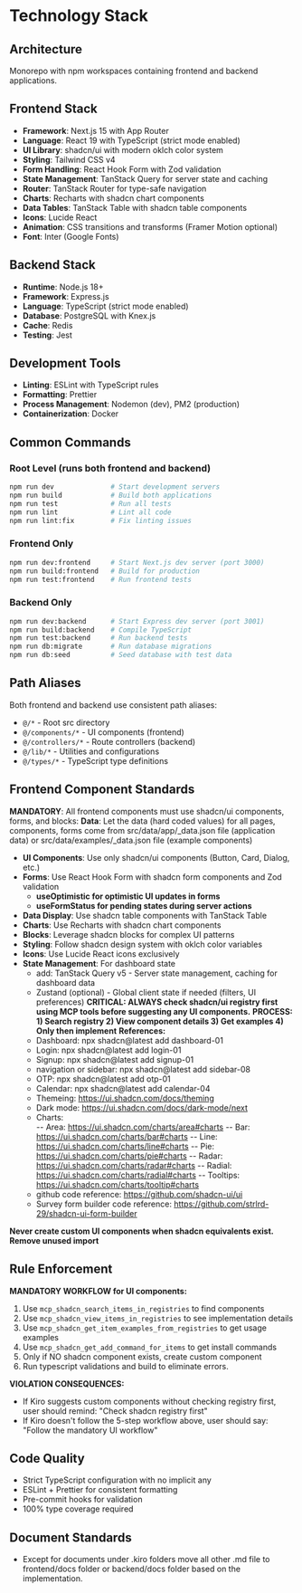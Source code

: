# Technology Stack

## Architecture

Monorepo with npm workspaces containing frontend and backend applications.

## Frontend Stack

- **Framework**: Next.js 15 with App Router
- **Language**: React 19 with TypeScript (strict mode enabled)
- **UI Library**: shadcn/ui with modern oklch color system
- **Styling**: Tailwind CSS v4
- **Form Handling**: React Hook Form with Zod validation
- **State Management**: TanStack Query for server state and caching
- **Router**: TanStack Router for type-safe navigation
- **Charts**: Recharts with shadcn chart components
- **Data Tables**: TanStack Table with shadcn table components
- **Icons**: Lucide React
- **Animation**: CSS transitions and transforms (Framer Motion optional)
- **Font**: Inter (Google Fonts)

## Backend Stack

- **Runtime**: Node.js 18+
- **Framework**: Express.js
- **Language**: TypeScript (strict mode enabled)
- **Database**: PostgreSQL with Knex.js
- **Cache**: Redis
- **Testing**: Jest

## Development Tools

- **Linting**: ESLint with TypeScript rules
- **Formatting**: Prettier
- **Process Management**: Nodemon (dev), PM2 (production)
- **Containerization**: Docker

## Common Commands

### Root Level (runs both frontend and backend)
```bash
npm run dev              # Start development servers
npm run build            # Build both applications
npm run test             # Run all tests
npm run lint             # Lint all code
npm run lint:fix         # Fix linting issues
```

### Frontend Only
```bash
npm run dev:frontend     # Start Next.js dev server (port 3000)
npm run build:frontend   # Build for production
npm run test:frontend    # Run frontend tests
```

### Backend Only
```bash
npm run dev:backend      # Start Express dev server (port 3001)
npm run build:backend    # Compile TypeScript
npm run test:backend     # Run backend tests
npm run db:migrate       # Run database migrations
npm run db:seed          # Seed database with test data
```

## Path Aliases

Both frontend and backend use consistent path aliases:
- `@/*` - Root src directory
- `@/components/*` - UI components (frontend)
- `@/controllers/*` - Route controllers (backend)
- `@/lib/*` - Utilities and configurations
- `@/types/*` - TypeScript type definitions

## Frontend Component Standards

**MANDATORY**: All frontend components must use shadcn/ui components, forms, and blocks:
**Data**: Let the data (hard coded values) for all pages, components, forms come from src/data/app/<component>_data.json file (application data) or src/data/examples/<component>_data.json file (example components)
- **UI Components**: Use only shadcn/ui components (Button, Card, Dialog, etc.)
- **Forms**: Use React Hook Form with shadcn form components and Zod validation
    - **useOptimistic for optimistic UI updates in forms**
    - **useFormStatus for pending states during server actions**
- **Data Display**: Use shadcn table components with TanStack Table
- **Charts**: Use Recharts with shadcn chart components
- **Blocks**: Leverage shadcn blocks for complex UI patterns
- **Styling**: Follow shadcn design system with oklch color variables
- **Icons**: Use Lucide React icons exclusively
- **State Management**: For dashboard state
    - add: TanStack Query v5 - Server state management, caching for dashboard data 
    - Zustand (optional) - Global client state if needed (filters, UI preferences)
**CRITICAL: ALWAYS check shadcn/ui registry first using MCP tools before suggesting any UI components.**
**PROCESS: 1) Search registry 2) View component details 3) Get examples 4) Only then implement**
**References:**
    - Dashboard: npx shadcn@latest add dashboard-01
    - Login: npx shadcn@latest add login-01
    - Signup: npx shadcn@latest add signup-01
    - navigation or sidebar: npx shadcn@latest add sidebar-08
    - OTP: npx shadcn@latest add otp-01
    - Calendar: npx shadcn@latest add calendar-04
    - Themeing: https://ui.shadcn.com/docs/theming
    - Dark mode: https://ui.shadcn.com/docs/dark-mode/next
    - Charts:  
        -- Area: https://ui.shadcn.com/charts/area#charts
        -- Bar: https://ui.shadcn.com/charts/bar#charts
        -- Line: https://ui.shadcn.com/charts/line#charts
        -- Pie: https://ui.shadcn.com/charts/pie#charts
        -- Radar: https://ui.shadcn.com/charts/radar#charts
        -- Radial: https://ui.shadcn.com/charts/radial#charts
        -- Tooltips: https://ui.shadcn.com/charts/tooltip#charts
    - github code reference: https://github.com/shadcn-ui/ui  
    - Survey form builder code reference: https://github.com/strlrd-29/shadcn-ui-form-builder


**Never create custom UI components when shadcn equivalents exist.**
**Remove unused import**

## Rule Enforcement

**MANDATORY WORKFLOW for UI components:**
1. Use `mcp_shadcn_search_items_in_registries` to find components
2. Use `mcp_shadcn_view_items_in_registries` to see implementation details  
3. Use `mcp_shadcn_get_item_examples_from_registries` to get usage examples
4. Use `mcp_shadcn_get_add_command_for_items` to get install commands
5. Only if NO shadcn component exists, create custom component
6. Run typescript validations and build to eliminate errors.

**VIOLATION CONSEQUENCES:**
- If Kiro suggests custom components without checking registry first, user should remind: "Check shadcn registry first"
- If Kiro doesn't follow the 5-step workflow above, user should say: "Follow the mandatory UI workflow"

## Code Quality

- Strict TypeScript configuration with no implicit any
- ESLint + Prettier for consistent formatting
- Pre-commit hooks for validation
- 100% type coverage required

## Document Standards 

- Except for documents under .kiro folders move all other .md file to frontend/docs folder or backend/docs folder based on the implementation.